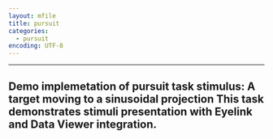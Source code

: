```yaml
---
layout: mfile
title: pursuit
categories:
  - pursuit
encoding: UTF-8
---
```


----

Demo implemetation of pursuit task
stimulus: A target moving to a sinusoidal projection
This task demonstrates stimuli presentation with Eyelink and Data Viewer
integration.
----